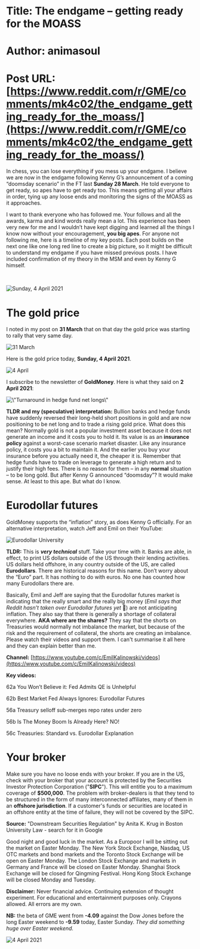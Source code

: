 # Title: The endgame – getting ready for the MOASS
# Author: animasoul
# Post URL: [https://www.reddit.com/r/GME/comments/mk4c02/the_endgame_getting_ready_for_the_moass/](https://www.reddit.com/r/GME/comments/mk4c02/the_endgame_getting_ready_for_the_moass/)


In chess, you can lose everything if you mess up your endgame. I believe we are now in the endgame following Kenny G’s announcement of a coming “doomsday scenario” in the FT last **Sunday 28 March**. He told everyone to get ready, so apes have to get ready too. This means getting all your affairs in order, tying up any loose ends and monitoring the signs of the MOASS as it approaches.

I want to thank everyone who has followed me. Your follows and all the awards, karma and kind words really mean a lot. This experience has been very new for me and I wouldn’t have kept digging and learned all the things I know now without your encouragement, **you big apes**. For anyone not following me, here is a timeline of my key posts. Each post builds on the next one like one long red line to create a big picture, so it might be difficult to understand my endgame if you have missed previous posts. I have included confirmation of my theory in the MSM and even by Kenny G himself.

&#x200B;

![Sunday, 4 April 2021](https://preview.redd.it/ouq4xt3ot7r61.png?width=838&format=png&auto=webp&s=e05f7569e77b8613147346d77ab844193b32026a)

# The gold price

I noted in my post on **31 March** that on that day the gold price was starting to rally that very same day.

![31 March](https://preview.redd.it/lbkytoyrt7r61.jpg?width=1242&format=pjpg&auto=webp&s=382258bad057c12eb8c5ff1983b56a983774935a)

Here is the gold price today, **Sunday, 4 April 2021**.

![4 April](https://preview.redd.it/pegve3ttt7r61.png?width=1081&format=png&auto=webp&s=9b98892147ca44de7c49acab0bf99d83006fca7a)

I subscribe to the newsletter of **GoldMoney**. Here is what they said on **2 April 2021**:

![\\"Turnaround in hedge fund net longs\\"](https://preview.redd.it/xmsn5766u7r61.png?width=862&format=png&auto=webp&s=bb354dcf8618ed1db0b7fc18a8bab30b8c0d229d)

**TLDR and my (speculative) interpretation:** Bullion banks and hedge funds have suddenly reversed their long-held short positions in gold and are now positioning to be net long and to trade a rising gold price. What does this mean? Normally gold is not a popular investment asset because it does not generate an income and it costs you to hold it. Its value is as an **insurance policy** against a worst-case scenario market disaster. Like any insurance policy, it costs you a bit to maintain it. And the earlier you buy your insurance before you actually need it, the cheaper it is. Remember that hedge funds have to trade on leverage to generate a high return and to justify their high fees. There is no reason for them – in any **normal** situation – to be long gold. But after Kenny G announced “doomsday”? It would make sense. At least to this ape. But what do I know.

# Eurodollar futures

GoldMoney supports the “inflation” story, as does Kenny G officially. For an alternative interpretation, watch Jeff and Emil on their YouTube:

![Eurodollar University](https://preview.redd.it/5kltfyzbu7r61.png?width=1576&format=png&auto=webp&s=d1903fdadf381bf13da6399d5d30cd0f02df28c8)

**TLDR:** This is ***very technical*** stuff. Take your time with it. Banks are able, in effect, to print US dollars outside of the US through their lending activities. US dollars held offshore, in any country outside of the US, are called **Eurodollars**. There are historical reasons for this name. Don’t worry about the “Euro” part. It has nothing to do with euros. No one has counted how many Eurodollars there are.

Basically, Emil and Jeff are saying that the Eurodollar futures market is indicating that the really smart and the really big money (*Emil says that Reddit hasn’t taken over Eurodollar futures yet* 🤣) are not anticipating inflation. They also say that there is generally a shortage of collateral everywhere. **AKA where are the shares?** They say that the shorts on Treasuries would normally not imbalance the market, but because of the risk and the requirement of collateral, the shorts are creating an imbalance. Please watch their videos and support them. I can't summarise it all here and they can explain better than me.

**Channel:** [https://www.youtube.com/c/EmilKalinowski/videos](https://www.youtube.com/c/EmilKalinowski/videos)

**Key videos:**

62a You Won’t Believe it: Fed Admits QE is Unhelpful

62b Best Market Fed Always Ignores: Eurodollar Futures

56a Treasury selloff sub-merges repo rates under zero

56b Is The Money Boom Is Already Here? NO!

56c Treasuries: Standard vs. Eurodollar Explanation

# Your broker

Make sure you have no loose ends with your broker. If you are in the US, check with your broker that your account is protected by the Securities Investor Protection Corporation ("**SIPC**"). This will entitle you to a maximum coverage of **$500,000**. The problem with broker-dealers is that they tend to be structured in the form of many interconnected affiliates, many of them in an **offshore jurisdiction**. If a customer's funds or securities are located in an offshore entity at the time of failure, they will not be covered by the SIPC.

**Source:** "Downstream Securities Regulation" by Anita K. Krug in Boston University Law - search for it in Google

Good night and good luck in the market. As a Europoor I will be sitting out the market on Easter Monday. The New York Stock Exchange, Nasdaq, US OTC markets and bond markets and the Toronto Stock Exchange will be open on Easter Monday. The London Stock Exchange and markets in Germany and France will be closed on Easter Monday. Shanghai Stock Exchange will be closed for Qingming Festival. Hong Kong Stock Exchange will be closed Monday and Tuesday.

**Disclaimer:** Never financial advice. Continuing extension of thought experiment. For educational and entertainment purposes only. Crayons allowed. All errors are my own.

**NB:** the beta of GME went from **-4.09** against the Dow Jones before the long Easter weekend to **-9.59** today, Easter Sunday. *They did something huge over Easter weekend.*

![4 April 2021](https://preview.redd.it/ffyyt32bv7r61.png?width=947&format=png&auto=webp&s=fecab38fd86c2c8bd0de84140fd126db480406ae)